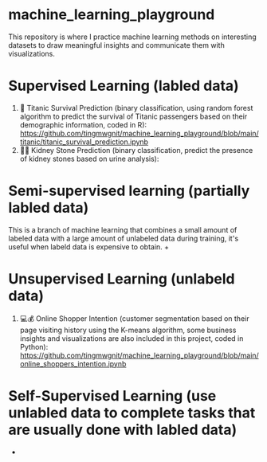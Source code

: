# machine_learning_playground
This repository is where I practice machine learning methods on interesting datasets to draw meaningful insights and communicate them with visualizations. 
 
    
# Supervised Learning (labled data)
1. 🚢 Titanic Survival Prediction (binary classification, using random forest algorithm to predict the survival of Titanic passengers based on their demographic information, coded in R): https://github.com/tingmwgnit/machine_learning_playground/blob/main/titanic/titanic_survival_prediction.ipynb
2. 👨‍⚕️ Kidney Stone Prediction (binary classification, predict the presence of kidney stones based on urine analysis):

# Semi-supervised learning (partially labled data)
This is a branch of machine learning that combines a small amount of labeled data with a large amount of unlabeled data during training, it's useful when labeld data is expensive to obtain.
+

# Unsupervised Learning (unlabeld data)
1. 💻💰 Online Shopper Intention (customer segmentation based on their page visiting history using the K-means algorithm, some business insights and visualizations are also included in this project, coded in Python):  https://github.com/tingmwgnit/machine_learning_playground/blob/main/online_shoppers_intention.ipynb


# Self-Supervised Learning (use unlabled data to complete tasks that are usually done with labled data)
+
